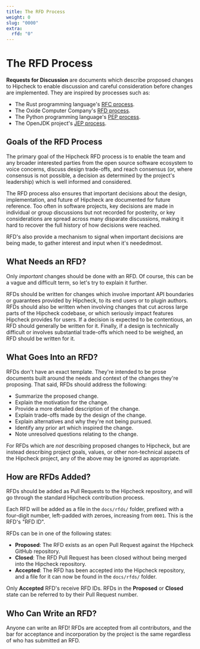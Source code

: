 ```yaml
---
title: The RFD Process
weight: 0
slug: "0000"
extra:
  rfd: "0"
---
```


# The RFD Process

__Requests for Discussion__ are documents which describe proposed changes to
Hipcheck to enable discussion and careful consideration before changes are
implemented. They are inspired by processes such as:

- The Rust programming language's [RFC process][rust_rfc].
- The Oxide Computer Company's [RFD process][oxide_rfd].
- The Python programming language's [PEP process][python_pep].
- The OpenJDK project's [JEP process][openjdk_jep].

## Goals of the RFD Process

The primary goal of the Hipcheck RFD process is to enable the team and any
broader interested parties from the open source software ecosystem to
voice concerns, discuss design trade-offs, and reach consensus (or, where
consensus is not possible, a decision as determined by the project's
leadership) which is well informed and considered.

The RFD process also ensures that important decisions about the design,
implementation, and future of Hipcheck are documented for future reference.
Too often in software projects, key decisions are made in individual or
group discussions but not recorded for posterity, or key considerations
are spread across many disparate discussions, making it hard to recover the
full history of how decisions were reached.

RFD's also provide a mechanism to signal when important decisions are
being made, to gather interest and input when it's neededmost.

## What Needs an RFD?

Only _important_ changes should be done with an RFD. Of course, this can
be a vague and difficult term, so let's try to explain it further.

RFDs should be written for changes which involve important API boundaries
or guarantees provided by Hipcheck, to its end users or to plugin authors.
RFDs should also be written when involving changes that cut across large
parts of the Hipcheck codebase, or which seriously impact features Hipcheck
provides for users. If a decision is expected to be contentious, an RFD
should generally be written for it. Finally, if a design is technically
difficult or involves substantial trade-offs which need to be weighed,
an RFD should be written for it.

## What Goes Into an RFD?

RFDs don't have an exact template. They're intended to be prose documents
built around the needs and context of the changes they're proposing.
That said, RFDs should address the following:

- Summarize the proposed change.
- Explain the motivation for the change.
- Provide a more detailed description of the change.
- Explain trade-offs made by the design of the change.
- Explain alternatives and why they're not being pursued.
- Identify any prior art which inspired the change.
- Note unresolved questions relating to the change.

For RFDs which are _not_ describing proposed changes to Hipcheck, but are
instead describing project goals, values, or other non-technical aspects
of the Hipcheck project, any of the above may be ignored as appropriate.

## How are RFDs Added?

RFDs should be added as Pull Requests to the Hipcheck repository, and
will go through the standard Hipcheck contribution process.

Each RFD will be added as a file in the `docs/rfds/` folder, prefixed
with a four-digit number, left-padded with zeroes, increasing from `0001`.
This is the RFD's "RFD ID".

RFDs can be in one of the following states:

- __Proposed__: The RFD exists as an open Pull Request against the Hipcheck
  GitHub repository.
- __Closed__: The RFD Pull Request has been closed without being merged into
  the Hipcheck repository.
- __Accepted__: The RFD has been accepted into the Hipcheck repository, and
  a file for it can now be found in the `docs/rfds/` folder.

Only __Accepted__ RFD's receive RFD IDs. RFDs in the __Proposed__ or
__Closed__ state can be referred to by their Pull Request number.

## Who Can Write an RFD?

Anyone can write an RFD! RFDs are accepted from all contributors, and the
bar for acceptance and incorporation by the project is the same regardless
of who has submitted an RFD.

[rust_rfc]: https://rust-lang.github.io/rfcs/
[oxide_rfd]: https://rfd.shared.oxide.computer/
[python_pep]: https://peps.python.org/
[openjdk_jep]: https://openjdk.org/jeps/0
